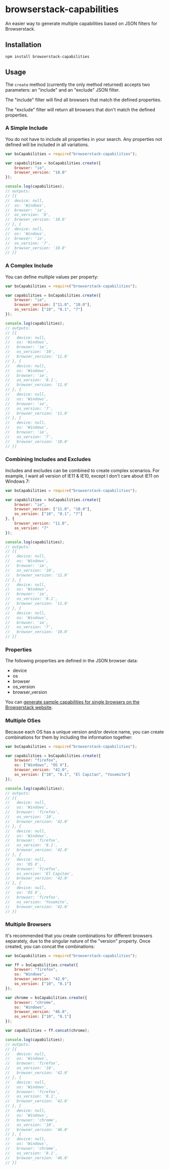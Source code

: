 # browserstack-capabilities

An easier way to generate multiple capabilities based on JSON filters for Browserstack.

## Installation

`npm install browserstack-capabilities`

## Usage

The `create` method (currently the only method returned) accepts two parameters: an "include" and an "exclude" JSON filter.

The "include" filter will find all browsers that match the defined properties. 

The "exclude" filter will return all browsers that don't match the defined properties.

### A Simple Include

You do not have to include all properties in your search. Any properties not defined will be included in all variations.

```js
var bsCapabilities = require("browserstack-capabilities");

var capabilities = bsCapabilities.create({
    browser: "ie",
    browser_version: "10.0"
});

console.log(capabilities);
// outputs:
// [{
//  device: null,
//  os: 'Windows',
//  browser: 'ie',
//  os_version: '8',
//  browser_version: '10.0'
// }, {
//  device: null,
//  os: 'Windows',
//  browser: 'ie',
//  os_version: '7',
//  browser_version: '10.0'
// }]
```

### A Complex Include

You can define multiple values per property:

```js
var bsCapabilities = require("browserstack-capabilities");

var capabilities = bsCapabilities.create({
    browser: "ie",
    browser_version: ["11.0", "10.0"],
    os_version: ["10", "8.1", "7"]
});

console.log(capabilities);
// outputs:
// [{
//   device: null,
//   os: 'Windows',
//   browser: 'ie',
//   os_version: '10',
//   browser_version: '11.0'
// }, {
//   device: null,
//   os: 'Windows',
//   browser: 'ie',
//   os_version: '8.1',
//   browser_version: '11.0'
// }, {
//   device: null,
//   os: 'Windows',
//   browser: 'ie',
//   os_version: '7',
//   browser_version: '11.0'
// }, {
//   device: null,
//   os: 'Windows',
//   browser: 'ie',
//   os_version: '7',
//   browser_version: '10.0'
// }]
```

### Combining Includes and Excludes

Includes and excludes can be combined to create complex scenarios. For example, I want all version of IE11 & IE10, except I don't care about IE11 on Windows 7:

```js
var bsCapabilities = require("browserstack-capabilities");

var capabilities = bsCapabilities.create({
    browser: "ie",
    browser_version: ["11.0", "10.0"],
    os_version: ["10", "8.1", "7"]
}, {
    browser_version: "11.0",
    os_version: "7"
});

console.log(capabilities);
// outputs:
// [{
//   device: null,
//   os: 'Windows',
//   browser: 'ie',
//   os_version: '10',
//   browser_version: '11.0'
// }, { 
//   device: null,
//   os: 'Windows',
//   browser: 'ie',
//   os_version: '8.1',
//   browser_version: '11.0'
// }, {
//   device: null,
//   os: 'Windows',
//   browser: 'ie',
//   os_version: '7',
//   browser_version: '10.0'
// }]
```

### Properties

The following properties are defined in the JSON browser data:

- device
- os
- browser
- os_version
- browser_version

You can [generate sample capabilities for single browsers on the Browserstack website](https://www.browserstack.com/automate/node#setting-os-and-browser).

### Multiple OSes

Because each OS has a unique version and/or device name, you can create combinations for them by including the information together:

```js
var bsCapabilities = require("browserstack-capabilities");

var capabilities = bsCapabilities.create({
    browser: "firefox",
    os: ["Windows", "OS X"],
    browser_version: "42.0",
    os_version: ["10", "8.1", "El Capitan", "Yosemite"]
});

console.log(capabilities);
// outputs:
// [{
//   device: null,
//   os: 'Windows',
//   browser: 'firefox',
//   os_version: '10',
//   browser_version: '42.0'
// }, {
//   device: null,
//   os: 'Windows',
//   browser: 'firefox',
//   os_version: '8.1',
//   browser_version: '42.0'
// }, {
//   device: null,
//   os: 'OS X',
//   browser: 'firefox',
//   os_version: 'El Capitan',
//   browser_version: '42.0'
// }, {
//   device: null,
//   os: 'OS X',
//   browser: 'firefox',
//   os_version: 'Yosemite',
//   browser_version: '42.0'
// }]
```

### Multiple Browsers

It's recommended that you create combinations for different browsers separately, due to the singular nature of the "version" property. Once created, you can concat the combinations:

```js
var bsCapabilities = require("browserstack-capabilities");

var ff = bsCapabilities.create({
    browser: "firefox",
    os: "Windows",
    browser_version: "42.0",
    os_version: ["10", "8.1"]
});

var chrome = bsCapabilities.create({
    browser: "chrome",
    os: "Windows",
    browser_version: "46.0",
    os_version: ["10", "8.1"]
});

var capabilities = ff.concat(chrome);

console.log(capabilities);
// outputs:
// [{
//   device: null,
//   os: 'Windows',
//   browser: 'firefox',
//   os_version: '10',
//   browser_version: '42.0'
// }, {
//   device: null,
//   os: 'Windows',
//   browser: 'firefox',
//   os_version: '8.1',
//   browser_version: '42.0'
// }, {
//   device: null,
//   os: 'Windows',
//   browser: 'chrome',
//   os_version: '10',
//   browser_version: '46.0'
// }, {
//   device: null,
//   os: 'Windows',
//   browser: 'chrome',
//   os_version: '8.1',
//   browser_version: '46.0'
// }]
```